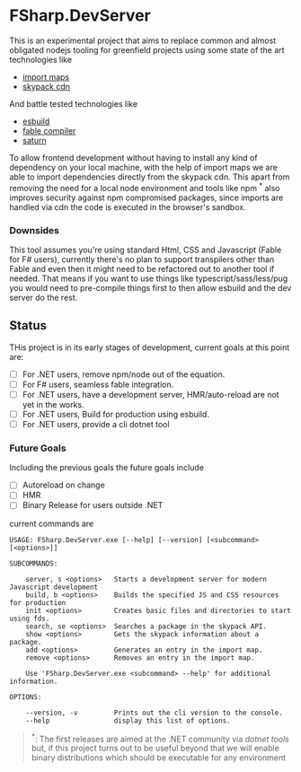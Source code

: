 # FSharp.DevServer

[esbuild]: https://esbuild.github.io/
[import maps]: https://github.com/WICG/import-maps
[fable compiler]: https://fable.io/
[saturn]: https://saturnframework.org/
[skypack cdn]: https://www.skypack.dev/

This is an experimental project that aims to replace common and almost obligated nodejs tooling for greenfield projects using some state of the art technologies like

- [import maps]
- [skypack cdn]

And battle tested technologies like

- [esbuild]
- [fable compiler]
- [saturn]

To allow frontend development without having to install any kind of dependency on your local machine, with the help of import maps we are able to import dependencies directly from the skypack cdn. This apart from removing the need for a local node environment and tools like npm <sup>\*</sup> also improves security against npm compromised packages, since imports are handled via cdn the code is executed in the browser's sandbox.

### Downsides

This tool assumes you're using standard Html, CSS and Javascript (Fable for F# users), currently there's no plan to support transpilers other than Fable and even then it might need to be refactored out to another tool if needed. That means if you want to use things like typescript/sass/less/pug you would need to pre-compile things first to then allow esbuild and the dev server do the rest.

## Status

THis project is in its early stages of development, current goals at this point are:

- [ ] For .NET users, remove npm/node out of the equation.
- [ ] For F# users, seamless fable integration.
- [ ] For .NET users, have a development server, HMR/auto-reload are not yet in the works.
- [ ] For .NET users, Build for production using esbuild.
- [ ] For .NET users, provide a cli dotnet tool

### Future Goals

Including the previous goals the future goals include

- [ ] Autoreload on change
- [ ] HMR
- [ ] Binary Release for users outside .NET

current commands are

```
USAGE: FSharp.DevServer.exe [--help] [--version] [<subcommand> [<options>]]

SUBCOMMANDS:

    server, s <options>   Starts a development server for modern Javascript development
    build, b <options>    Builds the specified JS and CSS resources for production
    init <options>        Creates basic files and directories to start using fds.
    search, se <options>  Searches a package in the skypack API.
    show <options>        Gets the skypack information about a package.
    add <options>         Generates an entry in the import map.
    remove <options>      Removes an entry in the import map.

    Use 'FSharp.DevServer.exe <subcommand> --help' for additional information.

OPTIONS:

    --version, -v         Prints out the cli version to the console.
    --help                display this list of options.
```

> <sup>\*</sup>: The first releases are aimed at the .NET community via _dotnet tools_ but, if this project turns out to be useful beyond that we will enable binary distributions which should be executable for any environment
